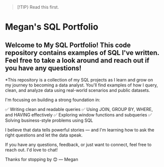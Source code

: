 > [!TIP}
> Read this first.


# Megan's SQL Portfolio

## Welcome to My SQL Portfolio! This code repository contains examples of SQL I've written. Feel free to take a look around and reach out if you have any questions!

*This repository is a collection of my SQL projects as I learn and grow on my journey to becoming a data analyst. You'll find examples of how I query, clean, and analyze data using real-world scenarios and public datasets.

I'm focusing on building a strong foundation in:

✅ Writing clean and readable queries
✅ Using JOIN, GROUP BY, WHERE, and HAVING effectively
✅ Exploring window functions and subqueries
✅ Solving business-style problems using SQL

I believe that data tells powerful stories — and I'm learning how to ask the right questions and let the data speak.

If you have any questions, feedback, or just want to connect, feel free to reach out. I'd love to chat!

Thanks for stopping by 😊
— Megan
